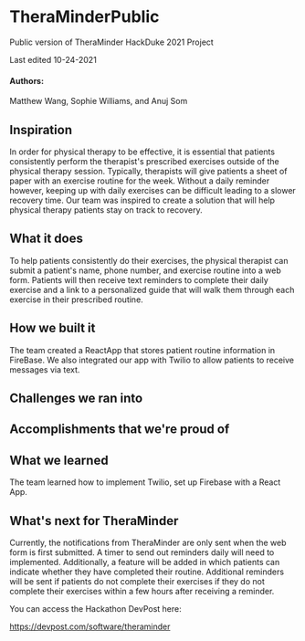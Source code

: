 # TheraMinderPublic
Public version of TheraMinder HackDuke 2021 Project

Last edited 10-24-2021

#### Authors: 

Matthew Wang, Sophie Williams, and Anuj Som

## Inspiration
In order for physical therapy to be effective, it is essential that patients consistently perform the therapist's prescribed exercises outside of the physical therapy session. Typically, therapists will give patients a sheet of paper with an exercise routine for the week. Without a daily reminder however, keeping up with daily exercises can be difficult leading to a slower recovery time. Our team was inspired to create a solution that will help physical therapy patients stay on track to recovery.

## What it does
To help patients consistently do their exercises, the physical therapist can submit a patient's name, phone number, and exercise routine into a web form. Patients will then receive text reminders to complete their daily exercise and a link to a personalized guide that will walk them through each exercise in their prescribed routine.

## How we built it
The team created a ReactApp that stores patient routine information in FireBase. We also integrated our app with Twilio to allow patients to receive messages via text. 

## Challenges we ran into

## Accomplishments that we're proud of

## What we learned

The team learned how to implement Twilio, set up Firebase with a React App. 

## What's next for TheraMinder

Currently, the notifications from TheraMinder are only sent when the web form is first submitted. A timer to send out reminders daily will need to implemented. Additionally, a feature will be added in which patients can indicate whether they have completed their routine. Additional reminders will be sent if patients do not complete their exercises if they do not complete their exercises within a few hours after receiving a reminder. 

You can access the Hackathon DevPost here:

https://devpost.com/software/theraminder
